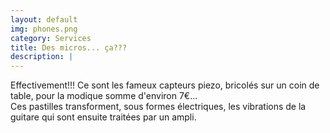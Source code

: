 ```yaml
---
layout: default
img: phones.png
category: Services
title: Des micros... ça???
description: |
---
```

Effectivement!!! Ce sont les fameux capteurs piezo, bricolés sur un coin de table, pour la modique somme d'environ 7€...
<br>Ces pastilles transforment, sous formes électriques, les vibrations de la guitare qui sont ensuite traitées par un ampli.
